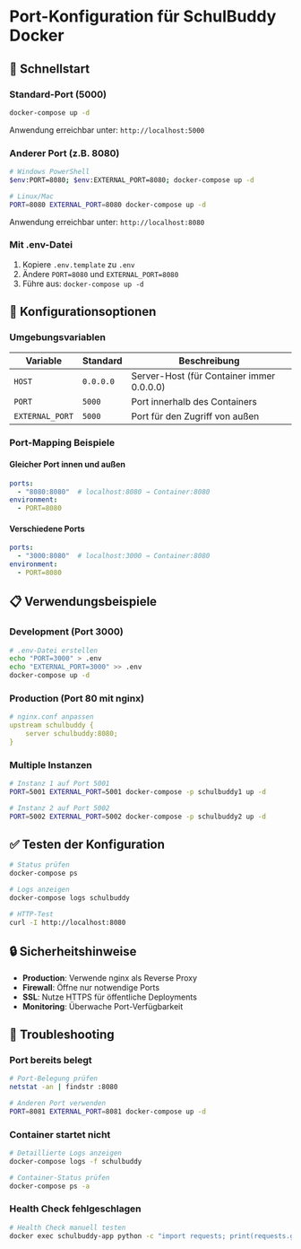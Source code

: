 # Port-Konfiguration für SchulBuddy Docker

## 🚀 Schnellstart

### Standard-Port (5000)
```bash
docker-compose up -d
```
Anwendung erreichbar unter: `http://localhost:5000`

### Anderer Port (z.B. 8080)
```bash
# Windows PowerShell
$env:PORT=8080; $env:EXTERNAL_PORT=8080; docker-compose up -d

# Linux/Mac
PORT=8080 EXTERNAL_PORT=8080 docker-compose up -d
```
Anwendung erreichbar unter: `http://localhost:8080`

### Mit .env-Datei
1. Kopiere `.env.template` zu `.env`
2. Ändere `PORT=8080` und `EXTERNAL_PORT=8080`
3. Führe aus: `docker-compose up -d`

## 🔧 Konfigurationsoptionen

### Umgebungsvariablen

| Variable | Standard | Beschreibung |
|----------|----------|--------------|
| `HOST` | `0.0.0.0` | Server-Host (für Container immer 0.0.0.0) |
| `PORT` | `5000` | Port innerhalb des Containers |
| `EXTERNAL_PORT` | `5000` | Port für den Zugriff von außen |

### Port-Mapping Beispiele

#### Gleicher Port innen und außen
```yaml
ports:
  - "8080:8080"  # localhost:8080 → Container:8080
environment:
  - PORT=8080
```

#### Verschiedene Ports
```yaml
ports:
  - "3000:8080"  # localhost:3000 → Container:8080
environment:
  - PORT=8080
```

## 📋 Verwendungsbeispiele

### Development (Port 3000)
```bash
# .env-Datei erstellen
echo "PORT=3000" > .env
echo "EXTERNAL_PORT=3000" >> .env
docker-compose up -d
```

### Production (Port 80 mit nginx)
```yaml
# nginx.conf anpassen
upstream schulbuddy {
    server schulbuddy:8080;
}
```

### Multiple Instanzen
```bash
# Instanz 1 auf Port 5001
PORT=5001 EXTERNAL_PORT=5001 docker-compose -p schulbuddy1 up -d

# Instanz 2 auf Port 5002  
PORT=5002 EXTERNAL_PORT=5002 docker-compose -p schulbuddy2 up -d
```

## ✅ Testen der Konfiguration

```bash
# Status prüfen
docker-compose ps

# Logs anzeigen
docker-compose logs schulbuddy

# HTTP-Test
curl -I http://localhost:8080
```

## 🔒 Sicherheitshinweise

- **Production**: Verwende nginx als Reverse Proxy
- **Firewall**: Öffne nur notwendige Ports
- **SSL**: Nutze HTTPS für öffentliche Deployments
- **Monitoring**: Überwache Port-Verfügbarkeit

## 🐛 Troubleshooting

### Port bereits belegt
```bash
# Port-Belegung prüfen
netstat -an | findstr :8080

# Anderen Port verwenden
PORT=8081 EXTERNAL_PORT=8081 docker-compose up -d
```

### Container startet nicht
```bash
# Detaillierte Logs anzeigen
docker-compose logs -f schulbuddy

# Container-Status prüfen
docker-compose ps -a
```

### Health Check fehlgeschlagen
```bash
# Health Check manuell testen
docker exec schulbuddy-app python -c "import requests; print(requests.get('http://localhost:8080').status_code)"
```
